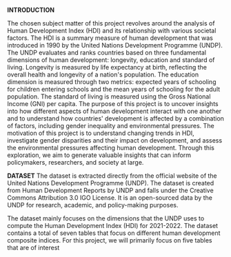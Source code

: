 **INTRODUCTION**

The chosen subject matter of this project revolves around the analysis of Human Development
Index (HDI) and its relationship with various societal factors. The HDI is a summary measure of human
development that was introduced in 1990 by the United Nations Development Programme (UNDP).
The UNDP evaluates and ranks countries based on three fundamental dimensions of human
development: longevity, education and standard of living. Longevity is measured by life expectancy at
birth, reflecting the overall health and longevity of a nation's population. The education dimension is
measured through two metrics: expected years of schooling for children entering schools and the mean
years of schooling for the adult population. The standard of living is measured using the Gross National
Income (GNI) per capita. The purpose of this project is to uncover insights into how different aspects of
human development interact with one another and to understand how countries' development is affected
by a combination of factors, including gender inequality and environmental pressures. The motivation of
this project is to understand changing trends in HDI, investigate gender disparities and their impact on
development, and assess the environmental pressures affecting human development. Through this
exploration, we aim to generate valuable insights that can inform policymakers, researchers, and society
at large.

**DATASET**
The dataset is extracted directly from the official website of the United Nations Development
Programme (UNDP). The dataset is created from Human Development Reports by UNDP and falls
under the Creative Commons Attribution 3.0 IGO License. It is an open-sourced data by the UNDP for
research, academic, and policy-making purposes.

The dataset mainly focuses on the dimensions that the UNDP uses to compute the Human
Development Index (HDI) for 2021-2022. The dataset contains a total of seven tables that focus on
different human development composite indices. For this project, we will primarily focus on five tables that
are of interest
